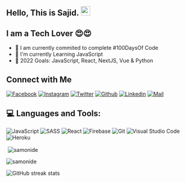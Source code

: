 <!-- welcome message -->
<h2>Hello, This is Sajid. <img src="https://media.giphy.com/media/hvRJCLFzcasrR4ia7z/giphy.gif" width="25px"> </h2>

###

## I am a Tech Lover 😍😍

- 📙 I am currently commited to complete #100DaysOf Code
- 🌱 I'm currently Learning JavaScript
- 🎯 2022 Goals: JavaScript, React, NextJS, Vue & Python

## Connect with Me

[![Facebook](https://img.shields.io/badge/Facebook-1877F2?style=for-the-badge&logo=facebook&logoColor=white)](https://www.facebook.com/samonide/)
[![Instagram](https://img.shields.io/badge/Instagram-E4405F?style=for-the-badge&logo=instagram&logoColor=white)](https://www.instagram.com/samonide/)
[![Twitter](https://img.shields.io/badge/Twitter-1DA1F2?style=for-the-badge&logo=twitter&logoColor=white)](https://twitter.com/thesamonide)
[![Github](https://img.shields.io/badge/GitHub-100000?style=for-the-badge&logo=github&logoColor=white)](https://github.com/samonide)
[![Linkedin](https://img.shields.io/badge/LinkedIn-0077B5?style=for-the-badge&logo=linkedin&logoColor=white)](https://www.linkedin.com/in/samonide/)
[![Mail](https://img.shields.io/badge/Gmail-D14836?style=for-the-badge&logo=gmail&logoColor=white)](mailto:itzsamonide@gmail.com)



## 💻 Languages and Tools:

![JavaScript](https://img.shields.io/badge/JavaScript-F7DF1E?style=for-the-badge&logo=javascript&logoColor=black)
![SASS](https://img.shields.io/badge/Sass-CC6699?style=for-the-badge&logo=sass&logoColor=white)
![React](https://img.shields.io/badge/React-20232A?style=for-the-badge&logo=react&logoColor=61DAFB)
![Firebase](https://img.shields.io/badge/firebase-ffca28?style=for-the-badge&logo=firebase&logoColor=black)
![Git](https://img.shields.io/badge/Git-F05032?style=for-the-badge&logo=git&logoColor=white)
![Visual Studio Code](https://img.shields.io/badge/Visual_Studio_Code-0078D4?style=for-the-badge&logo=visual%20studio%20code&logoColor=white)
![Heroku](https://img.shields.io/badge/Heroku-430098?style=for-the-badge&logo=heroku&logoColor=white)


<p>&nbsp;<img align="center" src="https://github-readme-stats.vercel.app/api?username=samonide&show_icons=true&theme=cobalt&title_color=3cb480&locale=en" alt="samonide" /></p>

<p><img align="left" src="https://github-readme-stats.vercel.app/api/top-langs?username=samonide&show_icons=true&theme=cobalt&title_color=3cb480&locale=en&layout=compact" alt="samonide" /></p> <br>

![GitHub streak stats](https://github-readme-streak-stats.herokuapp.com/?user=samonide)  

